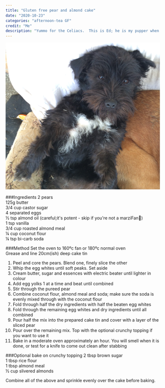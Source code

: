```yaml
---
title: "Gluten free pear and almond cake"
date: "2020-10-23"
categories: "afternoon-tea GF" 
credit: "Me"
description: "Yummo for the Celiacs.  This is Ed; he is my pupper when he was a pupper.  He is now an old man with grey hairs on his beard and spring time allergies."
---
```

![Ed the puppy](./edPuppy.jpg)

###Ingredients
2 pears  
125g butter  
3/4 cup castor sugar  
4 separated eggs  
½ tsp almond oil (careful;it's potent - skip if you're not a marziFan🤣)  
1 tsp vanilla  
3/4 cup roasted almond meal  
¼ cup coconut flour  
¼ tsp bi-carb soda  

###Method
Set the oven to 160ºc fan or 180ºc normal oven  
Grease and line 20cm(ish) deep cake tin  

1. Peel and core the pears.  Blend one, finely slice the other
2. Whip the egg whites until soft peaks.  Set aside
3. Cream butter, sugar and essences with electric beater until lighter in colour
4. Add egg yolks 1 at a time and beat until combined
5. Stir through the pureed pear
6. Combine coconut flour, almond meal and soda; make sure the soda is evenly mixed through with the coconut flour
7. Fold through half the dry ingredients with half the beaten egg whites
8. Fold through the remaining egg whites and dry ingredients until all combined
9. Pour half the mix into the prepared cake tin and cover with a layer of the sliced pear
10. Pour over the remaining mix.  Top with the optional crunchy topping if you want to use it  
11. Bake in a moderate oven approximately an hour.  You will smell when it is done, or test for a knife to come out clean after stabbing

###Optional bake on crunchy topping
2 tbsp brown sugar  
1 tbsp rice flour  
1 tbsp almond meal  
½ cup slivered almonds  

Combine all of the above and sprinkle evenly over the cake before baking.